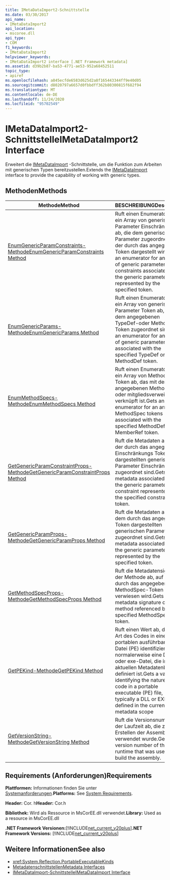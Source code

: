 ```yaml
---
title: IMetaDataImport2-Schnittstelle
ms.date: 03/30/2017
api_name:
- IMetaDataImport2
api_location:
- mscoree.dll
api_type:
- COM
f1_keywords:
- IMetaDataImport2
helpviewer_keywords:
- IMetaDataImport2 interface [.NET Framework metadata]
ms.assetid: d39b2b87-ba53-4771-ae53-952a68452511
topic_type:
- apiref
ms.openlocfilehash: a845ecfde6583d625d2a8f165443344ff9e40d05
ms.sourcegitcommit: d8020797a6657d0fbbdff362b80300815f682f94
ms.translationtype: MT
ms.contentlocale: de-DE
ms.lasthandoff: 11/24/2020
ms.locfileid: "95702549"
---
```

# <a name="imetadataimport2-interface"></a><span data-ttu-id="ce125-102">IMetaDataImport2-Schnittstelle</span><span class="sxs-lookup"><span data-stu-id="ce125-102">IMetaDataImport2 Interface</span></span>

<span data-ttu-id="ce125-103">Erweitert die [IMetaDataImport](imetadataimport-interface.md) -Schnittstelle, um die Funktion zum Arbeiten mit generischen Typen bereitzustellen.</span><span class="sxs-lookup"><span data-stu-id="ce125-103">Extends the [IMetaDataImport](imetadataimport-interface.md) interface to provide the capability of working with generic types.</span></span>  
  
## <a name="methods"></a><span data-ttu-id="ce125-104">Methoden</span><span class="sxs-lookup"><span data-stu-id="ce125-104">Methods</span></span>  
  
|<span data-ttu-id="ce125-105">Methode</span><span class="sxs-lookup"><span data-stu-id="ce125-105">Method</span></span>|<span data-ttu-id="ce125-106">BESCHREIBUNG</span><span class="sxs-lookup"><span data-stu-id="ce125-106">Description</span></span>|  
|------------|-----------------|  
|[<span data-ttu-id="ce125-107">EnumGenericParamConstraints-Methode</span><span class="sxs-lookup"><span data-stu-id="ce125-107">EnumGenericParamConstraints Method</span></span>](imetadataimport2-enumgenericparamconstraints-method.md)|<span data-ttu-id="ce125-108">Ruft einen Enumerator für ein Array von generischen Parameter Einschränkungen ab, die dem generischen Parameter zugeordnet sind, der durch das angegebene Token dargestellt wird.</span><span class="sxs-lookup"><span data-stu-id="ce125-108">Gets an enumerator for an array of generic parameter constraints associated with the generic parameter represented by the specified token.</span></span>|  
|[<span data-ttu-id="ce125-109">EnumGenericParams-Methode</span><span class="sxs-lookup"><span data-stu-id="ce125-109">EnumGenericParams Method</span></span>](imetadataimport2-enumgenericparams-method.md)|<span data-ttu-id="ce125-110">Ruft einen Enumerator für ein Array von generischen Parameter Token ab, die dem angegebenen TypeDef-oder MethodDef-Token zugeordnet sind.</span><span class="sxs-lookup"><span data-stu-id="ce125-110">Gets an enumerator for an array of generic parameter tokens associated with the specified TypeDef or MethodDef token.</span></span>|  
|[<span data-ttu-id="ce125-111">EnumMethodSpecs-Methode</span><span class="sxs-lookup"><span data-stu-id="ce125-111">EnumMethodSpecs Method</span></span>](imetadataimport2-enummethodspecs-method.md)|<span data-ttu-id="ce125-112">Ruft einen Enumerator für ein Array von MethodSpec-Token ab, das mit dem angegebenen MethodDef-oder mitgliedsverweistoken verknüpft ist.</span><span class="sxs-lookup"><span data-stu-id="ce125-112">Gets an enumerator for an array of MethodSpec tokens associated with the specified MethodDef or MemberRef token.</span></span>|  
|[<span data-ttu-id="ce125-113">GetGenericParamConstraintProps-Methode</span><span class="sxs-lookup"><span data-stu-id="ce125-113">GetGenericParamConstraintProps Method</span></span>](imetadataimport2-getgenericparamconstraintprops-method.md)|<span data-ttu-id="ce125-114">Ruft die Metadaten ab, die der durch das angegebene Einschränkungs Token dargestellten generischen Parameter Einschränkung zugeordnet sind.</span><span class="sxs-lookup"><span data-stu-id="ce125-114">Gets the metadata associated with the generic parameter constraint represented by the specified constraint token.</span></span>|  
|[<span data-ttu-id="ce125-115">GetGenericParamProps-Methode</span><span class="sxs-lookup"><span data-stu-id="ce125-115">GetGenericParamProps Method</span></span>](imetadataimport2-getgenericparamprops-method.md)|<span data-ttu-id="ce125-116">Ruft die Metadaten ab, die dem durch das angegebene Token dargestellten generischen Parameter zugeordnet sind.</span><span class="sxs-lookup"><span data-stu-id="ce125-116">Gets the metadata associated with the generic parameter represented by the specified token.</span></span>|  
|[<span data-ttu-id="ce125-117">GetMethodSpecProps-Methode</span><span class="sxs-lookup"><span data-stu-id="ce125-117">GetMethodSpecProps Method</span></span>](imetadataimport2-getmethodspecprops-method.md)|<span data-ttu-id="ce125-118">Ruft die Metadatensignatur der Methode ab, auf die durch das angegebene MethodSpec-Token verwiesen wird.</span><span class="sxs-lookup"><span data-stu-id="ce125-118">Gets the metadata signature of the method referenced by the specified MethodSpec token.</span></span>|  
|[<span data-ttu-id="ce125-119">GetPEKind-Methode</span><span class="sxs-lookup"><span data-stu-id="ce125-119">GetPEKind Method</span></span>](imetadataimport2-getpekind-method.md)|<span data-ttu-id="ce125-120">Ruft einen Wert ab, der die Art des Codes in einer portablen ausführbaren Datei (PE) identifiziert, normalerweise eine DLL-oder exe-Datei, die im aktuellen Metadatenbereich definiert ist.</span><span class="sxs-lookup"><span data-stu-id="ce125-120">Gets a value identifying the nature of the code in a portable executable (PE) file, typically a DLL or EXE file, defined in the current metadata scope</span></span>|  
|[<span data-ttu-id="ce125-121">GetVersionString-Methode</span><span class="sxs-lookup"><span data-stu-id="ce125-121">GetVersionString Method</span></span>](imetadataimport2-getversionstring-method.md)|<span data-ttu-id="ce125-122">Ruft die Versionsnummer der Laufzeit ab, die zum Erstellen der Assembly verwendet wurde.</span><span class="sxs-lookup"><span data-stu-id="ce125-122">Gets the version number of the runtime that was used to build the assembly.</span></span>|  
  
## <a name="requirements"></a><span data-ttu-id="ce125-123">Requirements (Anforderungen)</span><span class="sxs-lookup"><span data-stu-id="ce125-123">Requirements</span></span>  

 <span data-ttu-id="ce125-124">**Plattformen:** Informationen finden Sie unter [Systemanforderungen](../../get-started/system-requirements.md).</span><span class="sxs-lookup"><span data-stu-id="ce125-124">**Platforms:** See [System Requirements](../../get-started/system-requirements.md).</span></span>  
  
 <span data-ttu-id="ce125-125">**Header:** Cor. h</span><span class="sxs-lookup"><span data-stu-id="ce125-125">**Header:** Cor.h</span></span>  
  
 <span data-ttu-id="ce125-126">**Bibliothek:** Wird als Ressource in MsCorEE.dll verwendet.</span><span class="sxs-lookup"><span data-stu-id="ce125-126">**Library:** Used as a resource in MsCorEE.dll</span></span>  
  
 <span data-ttu-id="ce125-127">**.NET Framework Versionen:**[!INCLUDE[net_current_v20plus](../../../../includes/net-current-v20plus-md.md)]</span><span class="sxs-lookup"><span data-stu-id="ce125-127">**.NET Framework Versions:** [!INCLUDE[net_current_v20plus](../../../../includes/net-current-v20plus-md.md)]</span></span>  
  
## <a name="see-also"></a><span data-ttu-id="ce125-128">Weitere Informationen</span><span class="sxs-lookup"><span data-stu-id="ce125-128">See also</span></span>

- <xref:System.Reflection.PortableExecutableKinds>
- [<span data-ttu-id="ce125-129">Metadatenschnittstellen</span><span class="sxs-lookup"><span data-stu-id="ce125-129">Metadata Interfaces</span></span>](metadata-interfaces.md)
- [<span data-ttu-id="ce125-130">IMetaDataImport-Schnittstelle</span><span class="sxs-lookup"><span data-stu-id="ce125-130">IMetaDataImport Interface</span></span>](imetadataimport-interface.md)
